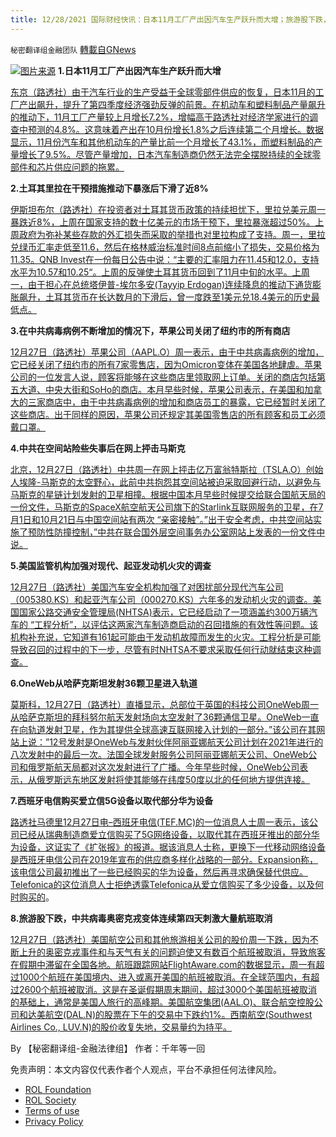 ```yaml
---
title: 12/28/2021 国际财经快讯：日本11月工厂产出因汽车生产跃升而大增；旅游股下跌，中共病毒奥密克戎变体连续第四天刺激大量航班取消
---
```

`秘密翻译组金融团队` [轉載自GNews](https://gnews.org/zh-hans/1798682/)

![](https://assets.gnews.org/wp-content/uploads/2021/12/2021228-1.jpg)[图片来源](https://dzm0ugdauank9.cloudfront.net/wp-content/uploads/2021/12/2021-12-28T000537Z_2_LYNXMPEHBR000_RTROPTP_0_JAPAN-ECONOMY-OUTPUT_1.jpg)
**1.日本11月工厂产出因汽车生产跃升而大增**

[东京（路透社）由于汽车行业的生产受益于全球零部件供应的恢复，日本11月的工厂产出飙升，提升了第四季度经济强劲反弹的前景。在机动车和塑料制品产量飙升的推动下，11月工厂产量较上月增长7.2%，增幅高于路透社对经济学家进行的调查中预测的4.8%。这意味着产出在10月份增长1.8%之后连续第二个月增长。数据显示，11月份汽车和其他机动车的产量比前一个月增长了43.1%，而塑料制品的产量增长了9.5%。尽管产量增加，日本汽车制造商仍然无法完全摆脱持续的全球零部件和芯片供应问题的拖累。](https://www.oann.com/japans-nov-factory-output-surges-on-jump-in-car-production/)

**2.土耳其里拉在干预措施推动下暴涨后下滑了近8%**

[伊斯坦布尔（路透社）在投资者对土耳其货币政策的持续担忧下，里拉兑美元周一暴跌近8%，上周在国家支持的数十亿美元的市场干预下，里拉暴涨超过50%。上周政府为弥补某些存款的外汇损失而采取的举措也对里拉构成了支持。周一，里拉兑绿币汇率走低至11.6，然后在格林威治标准时间8点前缩小了损失，交易价格为11.35。QNB Invest在一份每日公告中说：“主要的汇率阻力在11.45和12.0，支持水平为10.57和10.25“。上周的反弹使土耳其货币回到了11月中旬的水平。上周一，由于担心在总统塔伊普-埃尔多安(Tayyip Erdogan)连续降息的推动下通货膨胀飙升，土耳其货币在长达数月的下滑后，曾一度跌至1美元兑18.4美元的历史最低点。](https://www.oann.com/turkish-lira-slides-almost-8-after-intervention-driven-surge/)

**3.在中共病毒病例不断增加的情况下，苹果公司关闭了纽约市的所有商店**

[12月27日（路透社）苹果公司（AAPL.O）周一表示，由于中共病毒病例的增加，它已经关闭了纽约市的所有7家零售店，因为Omicron变体在美国各地肆虐。苹果公司的一位发言人说，顾客将能够在这些商店里领取网上订单。关闭的商店包括第五大道、中央大街和SoHo的商店。本月早些时候，苹果公司表示，在美国和加拿大的三家商店中，由于中共病毒病例的增加和商店员工的暴露，它已经暂时关闭了这些商店。出于同样的原因，苹果公司还规定其美国零售店的所有顾客和员工必须戴口罩。](https://www.reuters.com/business/retail-consumer/apple-closes-new-york-city-stores-amid-rising-covid-cases-bloomberg-news-2021-12-27/)

**4.中共在空间站险些失事后在网上抨击马斯克**

[北京，12月27日（路透社）中共周一在网上抨击亿万富翁特斯拉（TSLA.O）创始人埃隆-马斯克的太空野心，此前中共抱怨其空间站被迫采取回避行动，以避免与马斯克的星链计划发射的卫星相撞。根据中国本月早些时候提交给联合国航天局的一份文件，马斯克的SpaceX航空航天公司旗下的Starlink互联网服务的卫星，在7月1日和10月21日与中国空间站有两次 “亲密接触”。”出于安全考虑，中共空间站实施了预防性防撞控制，”中共在联合国外层空间事务办公室网站上发表的一份文件中说。](https://www.reuters.com/world/china/chinese-citizens-slam-musk-online-after-space-station-near-misses-2021-12-27/)

**5.美国监管机构加强对现代、起亚发动机火灾的调查**

[12月27日（路透社）美国汽车安全机构加强了对困扰部分现代汽车公司（005380.KS）和起亚汽车公司（000270.KS）六年多的发动机火灾的调查。美国国家公路交通安全管理局(NHTSA)表示，它已经启动了一项涵盖约300万辆汽车的 “工程分析”，以评估这两家汽车制造商启动的召回措施的有效性等问题。该机构补充说，它知道有161起可能由于发动机故障而发生的火灾。工程分析是可能导致召回的过程中的下一步，尽管有时NHTSA不要求采取任何行动就结束这种调查。](https://www.reuters.com/business/autos-transportation/us-regulators-step-up-probe-into-hyundai-kia-engine-fires-2021-12-27/)

**6.OneWeb从哈萨克斯坦发射36颗卫星进入轨道**

[莫斯科，12月27日（路透社）直播显示，总部位于英国的科技公司OneWeb周一从哈萨克斯坦的拜科努尔航天发射场向太空发射了36颗通信卫星。OneWeb一直在向轨道发射卫星，作为其提供全球高速互联网接入计划的一部分。”该公司在其网站上说：”12号发射是OneWeb与发射伙伴阿丽亚娜航天公司计划在2021年进行的八次发射中的最后一次。法国全球发射服务公司阿丽亚娜航天公司、OneWeb公司和俄罗斯航天局都对这次发射进行了广播。今年早些时候，OneWeb公司表示，从俄罗斯远东地区发射将使其能够在纬度50度以北的任何地方提供连接。](https://www.reuters.com/markets/europe/oneweb-launches-36-satellites-into-orbit-kazakhstan-2021-12-27/)

**7.西班牙电信购买爱立信5G设备以取代部分华为设备**

[路透社马德里12月27日电–西班牙电信(TEF.MC)的一位消息人士周一表示，该公司已经从瑞典制造商爱立信购买了5G网络设备，以取代其在西班牙推出的部分华为设备，这证实了《扩张报》的报道。据该消息人士称，更换下一代移动网络设备是西班牙电信公司在2019年宣布的供应商多样化战略的一部分。Expansion称，该电信公司最初推出了一些已经购买的华为设备，然后再寻求确保替代供应。Telefonica的这位消息人士拒绝透露Telefonica从爱立信购买了多少设备，以及何时购买的](https://www.reuters.com/markets/deals/telefonica-buys-ericsson-5g-equipment-replace-some-huawei-gear-2021-12-27/)。

**8.旅游股下跌，中共病毒奥密克戎变体连续第四天刺激大量航班取消**

[12月27日（路透社）美国航空公司和其他旅游相关公司的股价周一下跌，因为不断上升的奥密克戎事件和与天气有关的问题迫使又有数百个航班被取消，导致旅客在假期中滞留在全国各地。航班跟踪网站FlightAware.com的数据显示，周一有超过1000个航班在美国境内、进入或离开美国的航班被取消。在全球范围内，有超过2600个航班被取消。这是在圣诞假期周末期间，超过3000个美国航班被取消的基础上，通常是美国人旅行的高峰期。美国航空集团(AAL.O)、联合航空控股公司和达美航空(DAL.N)的股票在下午的交易中下跌约1%。西南航空(Southwest Airlines Co., LUV.N)的股价收复失地，交易量约为持平。](https://www.reuters.com/markets/europe/rising-omicron-cases-disrupt-air-travel-800-more-flights-canceled-2021-12-27/)

By 【秘密翻译组-金融法律组】
作者：千年等一回

 

免责声明：本文内容仅代表作者个人观点，平台不承担任何法律风险。

- [ROL Foundation](https://rolfoundation.org/)
- [ROL Society](https://rolsociety.org/)
- [Terms of use](https://gnews.org/terms-of-use-3/)
- [Privacy Policy](https://gnews.org/privacy-policy/)
